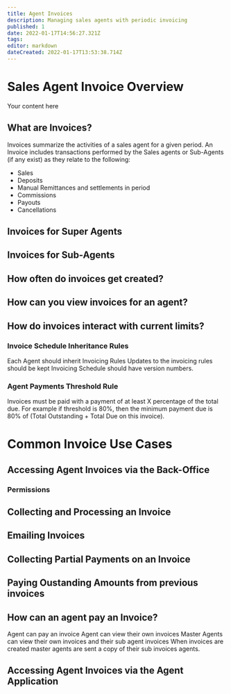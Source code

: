 ```yaml
---
title: Agent Invoices
description: Managing sales agents with periodic invoicing
published: 1
date: 2022-01-17T14:56:27.321Z
tags: 
editor: markdown
dateCreated: 2022-01-17T13:53:38.714Z
---
```


# Sales Agent Invoice Overview
Your content here


## What are Invoices?
Invoices summarize the activities of a sales agent for a given period. 
An Invoice includes transactions performed by the Sales agents or Sub-Agents (if any exist) as they relate to the following:
- Sales
- Deposits
- Manual Remittances and settlements in period
- Commissions
- Payouts
- Cancellations


## Invoices for Super Agents

## Invoices for Sub-Agents


## How often do invoices get created?

## How can you view invoices for an agent?

## How do invoices interact with current limits?


### Invoice Schedule Inheritance Rules

Each Agent should inherit Invoicing Rules
Updates to the invoicing rules should be kept
Invoicing Schedule should have version numbers.
### Agent Payments Threshold Rule
Invoices must be paid with a payment of at least X percentage of the total due.
For example if threshold is 80%, then the minimum payment due is 80% of (Total Outstanding + Total Due on this invoice).


# Common Invoice Use Cases

## Accessing Agent Invoices via the Back-Office
### Permissions
## Collecting and Processing an Invoice
## Emailing Invoices
## Collecting Partial Payments on an Invoice
## Paying Oustanding Amounts from previous invoices
## How can an agent pay an Invoice?

Agent can pay an invoice
Agent can view their own invoices
Master Agents can view their own invoices and their sub agent invoices
When invoices are created master agents are sent a copy of their sub invoices agents.


## Accessing Agent Invoices via the Agent Application
